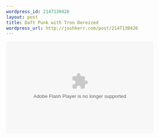 ```yaml
--- 
wordpress_id: 2147130426
layout: post
title: Daft Punk with Tron Derezzed
wordpress_url: http://joshkerr.com/post/2147130426
---
```

<embed src="http://media.mtvnservices.com/mgid:uma:video:mtv.com:603648" width="400" height="249" type="application/x-shockwave-flash" flashvars="configParams=id%3D1653651%26vid%3D603648%26uri%3Dmgid%3Auma%3Avideo%3Amtv.com%3A603648" allowfullscreen="true" allowscriptaccess="always" base="."></embed>

